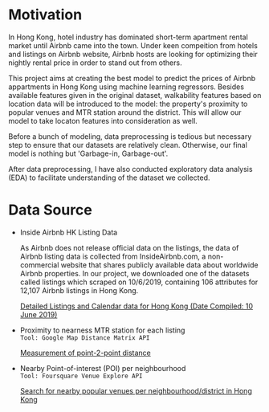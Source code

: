 # Motivation

In Hong Kong, hotel industry has dominated short-term apartment rental market until Airbnb came into the town. Under keen compeition from hotels and listings on Airbnb website, Airbnb hosts are looking for optimizing their nightly rental price in order to stand out from others. 

This project aims at creating the best model to predict the prices of Airbnb appartments in Hong Kong using machine learning regressors.
Besides available features given in the original dataset, walkability features based on location data will be introduced to the model: the property's proximity to popular venues and MTR station around the district. This will allow our model to take locaton features into consideration as well. 

Before a bunch of modeling, data preprocessing is tedious but necessary step to ensure that our datasets are relatively clean. Otherwise, our final model is nothing but 'Garbage-in, Garbage-out'.

After data preprocessing, I have also conducted exploratory data analysis (EDA) to facilitate understanding of the dataset we collected.


# Data Source
- Inside Airbnb HK Listing Data
  
  As Airbnb does not release official data on the listings, the data of Airbnb listing data is collected from InsideAirbnb.com, a non-commercial website that shares publicly available data about worldwide Airbnb properties. In our project, we downloaded one of the datasets called listings which scraped on 10/6/2019, containing 106 attributes for 12,107 Airbnb listings in Hong Kong.

    [Detailed Listings and Calendar data for Hong Kong (Date Compiled: 10 June 2019)](http://insideairbnb.com/get-the-data.html)
  
 - Proximity to nearness MTR station for each listing      
    ```Tool: Google Map Distance Matrix API```
 
    [Measurement of point-2-point distance](https://github.com/marco-cheung/exploring-airbnb_hk/blob/master/Google%20Distance%20Matrix%20API%20(point-2-point).ipynb)
    
  - Nearby Point-of-interest (POI) per neighbourhood       
     ```Tool: Foursquare Venue Explore API```
    
    [Search for nearby popular venues per neighbourhood/district in Hong Kong](https://developer.foursquare.com/docs/api/venues/explore)
